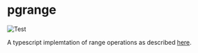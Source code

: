 # pgrange

![Test](https://github.com/qugu2427/pgrange/actions/workflows/test.yml/badge.svg)

A typescript implemtation of range operations as described [here](https://www.postgresql.org/docs/9.3/functions-range.html).
